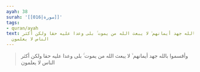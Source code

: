 ```yaml
---
ayah: 38
surah: '[[016|سورة]]'
tags:
- quran/ayah
text: وأقسموا بالله جهد أيمانهم ۙ لا يبعث الله من يموت ۚ بلى وعدا عليه حقا ولكن أكثر
  الناس لا يعلمون
---
```

> وأقسموا بالله جهد أيمانهم ۙ لا يبعث الله من يموت ۚ بلى وعدا عليه حقا ولكن أكثر الناس لا يعلمون
